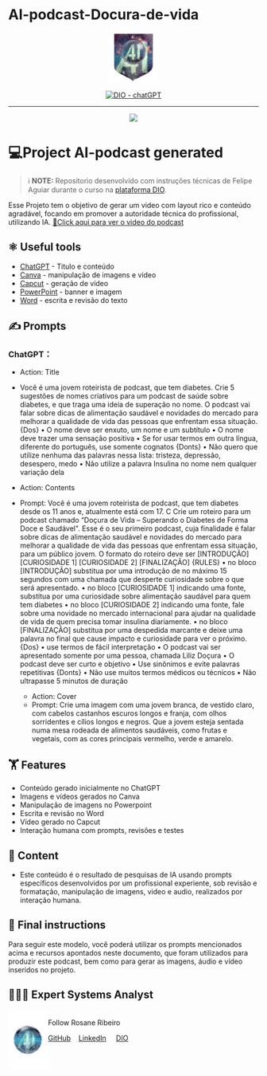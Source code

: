 # AI-podcast-Docura-de-vida

<p align="center">
    <img width="100" src="assets\banner.png">
</p>


<p align="center">
  <a href="https://dio.me/"><img src="https://img.shields.io/badge/DIO-Course-28DA77?logo=youtube" alt="DIO - chatGPT">
  </a>
 </p>

-------
<p align="center">
<a href="https://www.instagram.com/reel/CyT5bpzxFof/?igshid=MzRlODBiNWFlZA=="><img
    src="assets\preview.png"
    width="400"  
  />
  </a>
</p>

    
# 💻Project AI-podcast generated

 > ℹ️ **NOTE:** Repositorio desenvolvido com instruções técnicas de Felipe Aguiar durante o curso na [plataforma DIO](https://web.dio.me/track/decf433b-9bc9-4ddc-bfd4-639ed8da82d9).

Esse Projeto tem o objetivo de gerar um video com layout rico e conteúdo agradável, focando em promover a autoridade técnica do profissional, utilizando IA.
<a href="https://www.linkedin.com/posts/rosanediasribeiro_dio-ai-podcast-activity-7118340927122747394-HB7g?utm_source=share&utm_medium=member_desktop" title="View linkedEdin"> 📔Click aqui para ver o video do podcast</a>


## ⚛️ Useful tools

- [ChatGPT](https://chat.openai.com/) - Titulo e conteúdo
- [Canva](https://canva.com/) - manipulação de imagens e video
- [Capcut](https://capcut.com/) - geração de vídeo
- [PowerPoint](https://www.microsoft.com/en/microsoft-365/powerpoint) - banner e imagem
- [Word](https://www.microsoft.com/en/microsoft-365/word) - escrita e revisão do texto


## ✍️ Prompts

### ChatGPT：

- Action: Title
- Você é uma jovem roteirista de podcast, que tem diabetes.
Crie 5 sugestões de nomes criativos para um podcast de saúde sobre diabetes, e que traga uma ideia de superação no nome.
O podcast vai falar sobre dicas de alimentação saudável e novidades do mercado para melhorar a qualidade de vida das pessoas que enfrentam essa situação.
{Dos}
•	O nome deve ser enxuto, um nome e um subtítulo
•	O nome deve trazer uma sensação positiva
•	Se for usar termos em outra língua, diferente do português, use somente cognatos
{Donts}
•	Não quero que utilize nenhuma das palavras nessa lista: tristeza, depressão, desespero, medo 
•	Não utilize a palavra Insulina no nome nem qualquer variação dela

- Action: Contents
- Prompt: Você é uma jovem roteirista de podcast, que tem diabetes desde os 11 anos e, atualmente está com 17. C
  Crie um roteiro para um podcast chamado “Doçura de Vida – Superando o Diabetes de Forma Doce e Saudável".
  Esse é o seu primeiro podcast, cuja finalidade é falar sobre dicas de alimentação saudável e novidades do mercado para melhorar a qualidade de vida
  das pessoas que enfrentam essa situação, para um público jovem.
  O formato do roteiro deve ser [INTRODUÇÃO] [CURIOSIDADE 1] [CURIOSIDADE 2] [FINALIZAÇÃO]
  {RULES}
  • no bloco [INTRODUÇÃO] substitua por uma introdução de no máximo 15 segundos com uma chamada que desperte curiosidade sobre o que será apresentado.
  • no bloco [CURIOSIDADE 1] indicando uma fonte, substitua por uma curiosidade sobre alimentação saudável para quem tem diabetes
  • no bloco [CURIOSIDADE 2] indicando uma fonte, fale sobre uma novidade no mercado internacional para ajudar na qualidade de vida de quem precisa tomar insulina diariamente.
  • no bloco [FINALIZAÇÃO] substitua por uma despedida marcante e deixe uma palavra no final que cause impacto e curiosidade para ver o próximo.
  {Dos}
  • use termos de fácil interpretação
  • O podcast vai ser apresentado somente por uma pessoa, chamada Liliz Doçura
  • O podcast deve ser curto e objetivo
  • Use sinônimos e evite palavras repetitivas
  {Donts}
  • Não use muitos termos médicos ou técnicos
  • Não ultrapasse 5 minutos de duração

  - Action: Cover
  - Prompt: Crie uma imagem com uma jovem branca, de vestido claro, com cabelos castanhos escuros longos e franja, com olhos sorridentes e cílios longos e negros.
            Que a jovem esteja sentada numa mesa rodeada de alimentos saudáveis, como frutas e vegetais, com as cores principais vermelho, verde e amarelo.
    
## 🏋️ Features

- Conteúdo gerado inicialmente no ChatGPT
- Imagens e vídeos gerados no Canva
- Manipulação de imagens no Powerpoint
- Escrita e revisão no Word
- Vídeo gerado no Capcut
- Interação humana com prompts, revisões e testes

## 👀 Content

- Este conteúdo é o resultado de pesquisas de IA usando prompts específicos desenvolvidos por um profissional experiente,
   sob revisão e formatação, manipulação de imagens, video e audio, realizados por interação humana.
    
## 🧭 Final instructions

Para seguir este modelo, você poderá utilizar os prompts mencionados acima e recursos apontados neste documento, que foram utilizados para produzir este podcast, bem como para gerar as imagens, áudio e vídeo inseridos no projeto.

## 👩🏻‍💻 Expert Systems Analyst

<p>
    <img align=left margin=10 width=80 src="assets\profile.png"/>
    <p></p>
    <br>Follow Rosane Ribeiro</br>
    <p></p>
    <a href="https://github.com/rosanestream">
    GitHub</a>&nbsp&nbsp&nbsp
    <a href="www.linkedin.com/in/rosanestream">LinkedIn</a>
    &nbsp&nbsp&nbsp
    <a href="https://www.dio.me/users/rosanestream">DIO</a>
    
</p>

